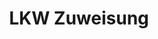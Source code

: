 ---
layout: article
title: LKW Zuweisung
description: 
  - Diese Vorlage bietet die Möglichkeit, einem bestimmten Tor zu einem bestimmten Zeitpunkt verschiedene LKWs zuzuweisen. Die Zuordnung der LKWs erfolgt über das Peakboard Webinterface. Dort können Sie alle Daten direkt auf der Peakboard Box speichern und pflegen. Werden mehr als 7 Tore angegeben, wechselt die Ansicht automatisch auf die nächste Seite. Laden Sie die Visualisierung auf Ihre Box hoch und öffnen Sie das Webinterface, um Ihre Tore und LKWs zu verwalten.
lang: de
weight: 1000
isDraft: false
ref: Truck_Assignment
category:
  - Logistik
  - LKW
  - Verkehr
image: Truck_Assignment_DE.png
image_thumbnail: Truck_Assignment_DE_thumbnail.png
download: Truck_Assignment_DE.pbmx
overview_description:
overview_benefits:
overview_data_sources:
---